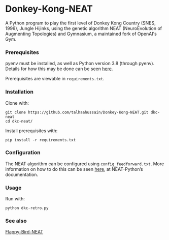 # Donkey-Kong-NEAT
A Python program to play the first level of Donkey Kong Country (SNES, 1996), Jungle Hijinks, using the genetic algorithm NEAT (NeuroEvolution of Augmenting Topologies) and Gymnasium, a maintained fork of OpenAI's Gym. 

### Prerequisites

pyenv must be installed, as well as Python version 3.8 (through pyenv). Details for how this may be done can be seen [here](https://github.com/pyenv/pyenv).

Prerequisites are viewable in `requirements.txt`.

### Installation

Clone with:

```shell
git clone https://github.com/talhaahussain/Donkey-Kong-NEAT.git dkc-neat
cd dkc-neat/
```

Install prerequisites with:

```shell
pip install -r requirements.txt
```

### Configuration

The NEAT algorithm can be configured using `config_feedforward.txt`. More information on how to do this can be seen [here](https://neat-python.readthedocs.io/en/latest/index.html), at NEAT-Python’s documentation.

### Usage

Run with:

```shell
python dkc-retro.py
```

### See also

[Flappy-Bird-NEAT](https://github.com/talhaahussain/Flappy-Bird-NEAT)

